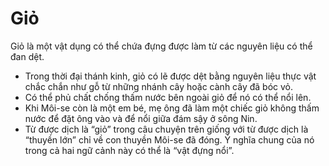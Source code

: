 # Giỏ

Giỏ là một vật dụng có thể chứa đựng được làm từ các nguyên liệu có thể đan dệt.
- Trong thời đại thánh kinh, giỏ có lẽ được dệt bằng nguyên liệu thực vật chắc chắn như gỗ từ những nhánh cây hoặc cành cây đã bóc vỏ.    
- Có thể phủ chất chống thấm nước bên ngoài giỏ để nó có thể nổi lên.
- Khi Môi-se còn là một em bé, mẹ ông đã làm một chiếc giỏ không thấm nước để đặt ông vào và để nổi giữa đám sậy ở sông Nin.   
- Từ được dịch là “giỏ” trong câu chuyện trên giống với từ được dịch là “thuyền lớn” chỉ về con thuyền Môi-se đã đóng. Ý nghĩa chung của nó trong cả hai ngữ cảnh này có thể là “vật đựng nổi”.

